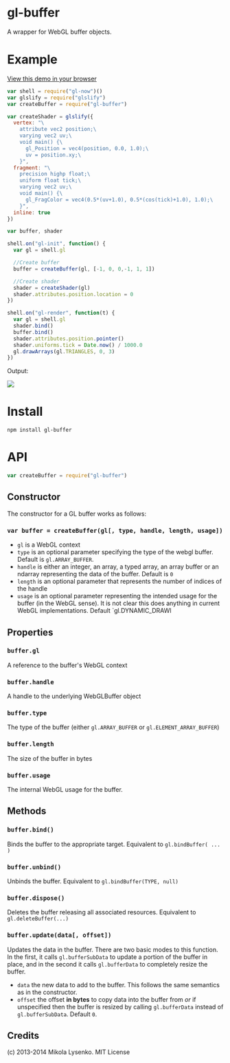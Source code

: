 gl-buffer
=========
A wrapper for WebGL buffer objects.

# Example

[View this demo in your browser](http://stack.gl/gl-buffer)

```javascript
var shell = require("gl-now")()
var glslify = require("glslify")
var createBuffer = require("gl-buffer")

var createShader = glslify({
  vertex: "\
    attribute vec2 position;\
    varying vec2 uv;\
    void main() {\
      gl_Position = vec4(position, 0.0, 1.0);\
      uv = position.xy;\
    }",
  fragment: "\
    precision highp float;\
    uniform float tick;\
    varying vec2 uv;\
    void main() {\
      gl_FragColor = vec4(0.5*(uv+1.0), 0.5*(cos(tick)+1.0), 1.0);\
    }",
  inline: true
})

var buffer, shader

shell.on("gl-init", function() {
  var gl = shell.gl

  //Create buffer
  buffer = createBuffer(gl, [-1, 0, 0,-1, 1, 1])

  //Create shader
  shader = createShader(gl)
  shader.attributes.position.location = 0
})

shell.on("gl-render", function(t) {
  var gl = shell.gl
  shader.bind()
  buffer.bind()
  shader.attributes.position.pointer()
  shader.uniforms.tick = Date.now() / 1000.0
  gl.drawArrays(gl.TRIANGLES, 0, 3)
})
```

Output:

<img src="http://stack.gl/gl-buffer/screenshot.png">

# Install

    npm install gl-buffer

# API

```javascript
var createBuffer = require("gl-buffer")
```

## Constructor
The constructor for a GL buffer works as follows:

### `var buffer = createBuffer(gl[, type, handle, length, usage])`

* `gl` is a WebGL context
* `type` is an optional parameter specifying the type of the webgl buffer.  Default is `gl.ARRAY_BUFFER`.
* `handle` is either an integer, an array, a typed array, an array buffer or an ndarray representing the data of the buffer.  Default is `0`
* `length` is an optional parameter that represents the number of indices of the handle
* `usage` is an optional parameter representing the intended usage for the buffer (in the WebGL sense).  It is not clear this does anything in current WebGL implementations.  Default `gl.DYNAMIC_DRAWl 

## Properties

### `buffer.gl`
A reference to the buffer's WebGL context

### `buffer.handle`
A handle to the underlying WebGLBuffer object

### `buffer.type`
The type of the buffer (either `gl.ARRAY_BUFFER` or `gl.ELEMENT_ARRAY_BUFFER`)

### `buffer.length`
The size of the buffer in bytes

### `buffer.usage`
The internal WebGL usage for the buffer.

## Methods

### `buffer.bind()`
Binds the buffer to the appropriate target.  Equivalent to `gl.bindBuffer( ... )`

### `buffer.unbind()`
Unbinds the buffer. Equivalent to `gl.bindBuffer(TYPE, null)`

### `buffer.dispose()`
Deletes the buffer releasing all associated resources.  Equivalent to `gl.deleteBuffer(...)`

### `buffer.update(data[, offset])`
Updates the data in the buffer. There are two basic modes to this function.  In the first, it calls `gl.bufferSubData` to update a portion of the buffer in place, and in the second it calls `gl.bufferData` to completely resize the buffer.

* `data` the new data to add to the buffer.  This follows the same semantics as in the constructor.
* `offset` the offset **in bytes** to copy data into the buffer from *or* if unspecified then the buffer is resized by calling `gl.bufferData` instead of `gl.bufferSubData`.  Default `0`.

## Credits
(c) 2013-2014 Mikola Lysenko. MIT License
